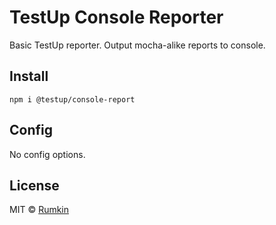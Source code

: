 # TestUp Console Reporter

Basic TestUp reporter. Output mocha-alike reports to console.

## Install

```shell
npm i @testup/console-report
```

## Config

No config options.

## License

MIT © [Rumkin](https://rumk.in)
